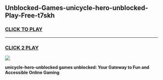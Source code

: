 
## Unblocked-Games-unicycle-hero-unblocked-Play-Free-t7skh
<h3>
<a href="https://premium76.site?title=unicycle-hero-unblocked&ref=18A1">CLICK TO PLAY</a></h3>
<hr>

<h3>
<a href="https://premium76.site?title=unicycle-hero-unblocked&ref=18A1">CLICK 2 PLAY</a>
  
</h3>

<a href="https://premium76.site?title=unicycle-hero-unblocked&ref=18A1"><img src="https://clearcache.store/games.png"></a>


**unicycle-hero-unblocked games unblocked: Your Gateway to Fun and Accessible Online Gaming**
